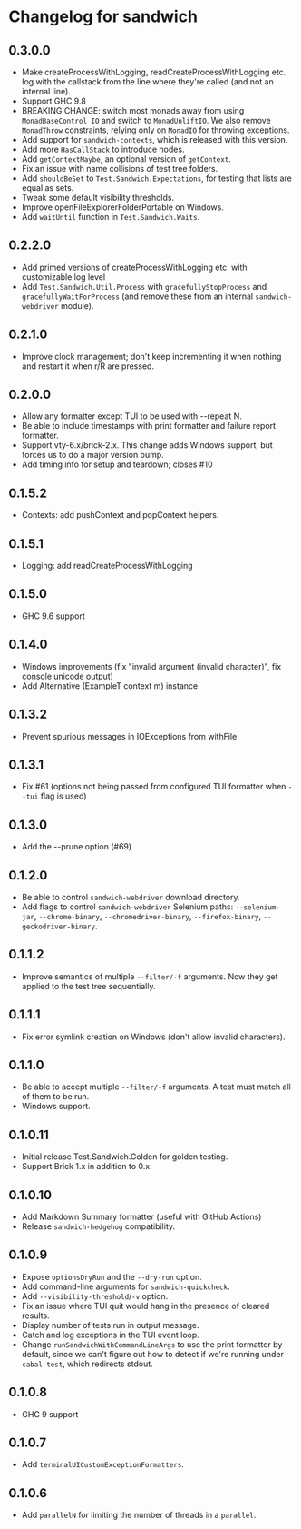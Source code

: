 # Changelog for sandwich

## 0.3.0.0

* Make createProcessWithLogging, readCreateProcessWithLogging etc. log with the callstack from the line where they're called (and not an internal line).
* Support GHC 9.8
* BREAKING CHANGE: switch most monads away from using `MonadBaseControl IO` and switch to `MonadUnliftIO`. We also remove `MonadThrow` constraints, relying only on `MonadIO` for throwing exceptions.
* Add support for `sandwich-contexts`, which is released with this version.
* Add more `HasCallStack` to introduce nodes.
* Add `getContextMaybe`, an optional version of `getContext`.
* Fix an issue with name collisions of test tree folders.
* Add `shouldBeSet` to `Test.Sandwich.Expectations`, for testing that lists are equal as sets.
* Tweak some default visibility thresholds.
* Improve openFileExplorerFolderPortable on Windows.
* Add `waitUntil` function in `Test.Sandwich.Waits`.

## 0.2.2.0

* Add primed versions of createProcessWithLogging etc. with customizable log level
* Add `Test.Sandwich.Util.Process` with `gracefullyStopProcess` and `gracefullyWaitForProcess` (and remove these from an internal `sandwich-webdriver` module).

## 0.2.1.0

* Improve clock management; don't keep incrementing it when nothing and restart it when r/R are pressed.

## 0.2.0.0

* Allow any formatter except TUI to be used with --repeat N.
* Be able to include timestamps with print formatter and failure report formatter.
* Support vty-6.x/brick-2.x. This change adds Windows support, but forces us to do a major version bump.
* Add timing info for setup and teardown; closes #10

## 0.1.5.2

* Contexts: add pushContext and popContext helpers.

## 0.1.5.1

* Logging: add readCreateProcessWithLogging

## 0.1.5.0

* GHC 9.6 support

## 0.1.4.0

* Windows improvements (fix "invalid argument (invalid character)", fix console unicode output)
* Add Alternative (ExampleT context m) instance

## 0.1.3.2

* Prevent spurious messages in IOExceptions from withFile

## 0.1.3.1

* Fix #61 (options not being passed from configured TUI formatter when `--tui` flag is used)

## 0.1.3.0

* Add the --prune option (#69)

## 0.1.2.0

* Be able to control `sandwich-webdriver` download directory.
* Add flags to control `sandwich-webdriver` Selenium paths: `--selenium-jar`, `--chrome-binary`, `--chromedriver-binary`, `--firefox-binary`, `--geckodriver-binary`.

## 0.1.1.2

* Improve semantics of multiple `--filter/-f` arguments. Now they get applied to the test tree sequentially.

## 0.1.1.1

* Fix error symlink creation on Windows (don't allow invalid characters).

## 0.1.1.0

* Be able to accept multiple `--filter/-f` arguments. A test must match all of them to be run.
* Windows support.

## 0.1.0.11

* Initial release Test.Sandwich.Golden for golden testing.
* Support Brick 1.x in addition to 0.x.

## 0.1.0.10

* Add Markdown Summary formatter (useful with GitHub Actions)
* Release `sandwich-hedgehog` compatibility.

## 0.1.0.9

* Expose `optionsDryRun` and the `--dry-run` option.
* Add command-line arguments for `sandwich-quickcheck`.
* Add `--visibility-threshold`/`-v` option.
* Fix an issue where TUI quit would hang in the presence of cleared results.
* Display number of tests run in output message.
* Catch and log exceptions in the TUI event loop.
* Change `runSandwichWithCommandLineArgs` to use the print formatter by default, since we can't figure out how to detect if we're running under `cabal test`, which redirects stdout.

## 0.1.0.8

* GHC 9 support

## 0.1.0.7

* Add `terminalUICustomExceptionFormatters`.

## 0.1.0.6

* Add `parallelN` for limiting the number of threads in a `parallel`.
